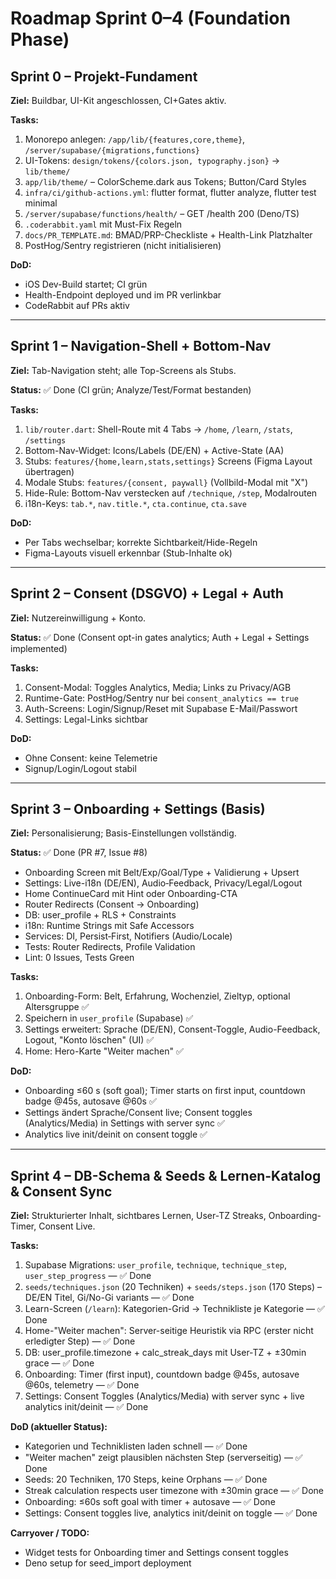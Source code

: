 # Roadmap Sprint 0–4 (Foundation Phase)

## Sprint 0 – Projekt-Fundament

**Ziel:** Buildbar, UI-Kit angeschlossen, CI+Gates aktiv.

**Tasks:**
1. Monorepo anlegen: `/app/lib/{features,core,theme}`, `/server/supabase/{migrations,functions}`
2. UI-Tokens: `design/tokens/{colors.json, typography.json}` → `lib/theme/`
3. `app/lib/theme/` – ColorScheme.dark aus Tokens; Button/Card Styles
4. `infra/ci/github-actions.yml`: flutter format, flutter analyze, flutter test minimal
5. `/server/supabase/functions/health/` – GET /health 200 (Deno/TS)
6. `.coderabbit.yaml` mit Must-Fix Regeln
7. `docs/PR_TEMPLATE.md`: BMAD/PRP-Checkliste + Health-Link Platzhalter
8. PostHog/Sentry registrieren (nicht initialisieren)

**DoD:**
- iOS Dev-Build startet; CI grün
- Health-Endpoint deployed und im PR verlinkbar
- CodeRabbit auf PRs aktiv

---

## Sprint 1 – Navigation-Shell + Bottom-Nav

**Ziel:** Tab-Navigation steht; alle Top-Screens als Stubs.

**Status:** ✅ Done (CI grün; Analyze/Test/Format bestanden)

**Tasks:**
1. `lib/router.dart`: Shell-Route mit 4 Tabs → `/home`, `/learn`, `/stats`, `/settings`
2. Bottom-Nav-Widget: Icons/Labels (DE/EN) + Active-State (AA)
3. Stubs: `features/{home,learn,stats,settings}` Screens (Figma Layout übertragen)
4. Modale Stubs: `features/{consent, paywall}` (Vollbild-Modal mit "X")
5. Hide-Rule: Bottom-Nav verstecken auf `/technique`, `/step`, Modalrouten
6. i18n-Keys: `tab.*`, `nav.title.*`, `cta.continue`, `cta.save`

**DoD:**
- Per Tabs wechselbar; korrekte Sichtbarkeit/Hide-Regeln
- Figma-Layouts visuell erkennbar (Stub-Inhalte ok)

---

## Sprint 2 – Consent (DSGVO) + Legal + Auth

**Ziel:** Nutzereinwilligung + Konto.

**Status:** ✅ Done (Consent opt-in gates analytics; Auth + Legal + Settings implemented)

**Tasks:**
1. Consent-Modal: Toggles Analytics, Media; Links zu Privacy/AGB
2. Runtime-Gate: PostHog/Sentry nur bei `consent_analytics == true`
3. Auth-Screens: Login/Signup/Reset mit Supabase E-Mail/Passwort
4. Settings: Legal-Links sichtbar

**DoD:**
- Ohne Consent: keine Telemetrie
- Signup/Login/Logout stabil

---

## Sprint 3 – Onboarding + Settings (Basis)

**Ziel:** Personalisierung; Basis-Einstellungen vollständig.

**Status:** ✅ Done (PR #7, Issue #8)
- Onboarding Screen mit Belt/Exp/Goal/Type + Validierung + Upsert
- Settings: Live-i18n (DE/EN), Audio‑Feedback, Privacy/Legal/Logout
- Home ContinueCard mit Hint oder Onboarding-CTA
- Router Redirects (Consent → Onboarding)
- DB: user_profile + RLS + Constraints
- i18n: Runtime Strings mit Safe Accessors
- Services: DI, Persist‑First, Notifiers (Audio/Locale)
- Tests: Router Redirects, Profile Validation
- Lint: 0 Issues, Tests Green

**Tasks:**
1. Onboarding-Form: Belt, Erfahrung, Wochenziel, Zieltyp, optional Altersgruppe ✅
2. Speichern in `user_profile` (Supabase) ✅
3. Settings erweitert: Sprache (DE/EN), Consent-Toggle, Audio-Feedback, Logout, "Konto löschen" (UI) ✅
4. Home: Hero-Karte "Weiter machen" ✅

**DoD:**
- Onboarding ≤60 s (soft goal); Timer starts on first input, countdown badge @45s, autosave @60s ✅
- Settings ändert Sprache/Consent live; Consent toggles (Analytics/Media) in Settings with server sync ✅
- Analytics live init/deinit on consent toggle ✅

---

## Sprint 4 – DB-Schema & Seeds & Lernen-Katalog & Consent Sync

**Ziel:** Strukturierter Inhalt, sichtbares Lernen, User-TZ Streaks, Onboarding-Timer, Consent Live.

**Tasks:**
1. Supabase Migrations: `user_profile`, `technique`, `technique_step`, `user_step_progress` — ✅ Done
2. `seeds/techniques.json` (20 Techniken) + `seeds/steps.json` (170 Steps) – DE/EN Titel, Gi/No-Gi variants — ✅ Done
3. Learn-Screen (`/learn`): Kategorien-Grid → Technikliste je Kategorie — ✅ Done
4. Home-"Weiter machen": Server-seitige Heuristik via RPC (erster nicht erledigter Step) — ✅ Done
5. DB: user_profile.timezone + calc_streak_days mit User-TZ + ±30min grace — ✅ Done
6. Onboarding: Timer (first input), countdown badge @45s, autosave @60s, telemetry — ✅ Done
7. Settings: Consent Toggles (Analytics/Media) with server sync + live analytics init/deinit — ✅ Done

**DoD (aktueller Status):**
- Kategorien und Techniklisten laden schnell — ✅ Done
- "Weiter machen" zeigt plausiblen nächsten Step (serverseitig) — ✅ Done
- Seeds: 20 Techniken, 170 Steps, keine Orphans — ✅ Done
- Streak calculation respects user timezone with ±30min grace — ✅ Done
- Onboarding: ≤60s soft goal with timer + autosave — ✅ Done
- Settings: Consent toggles live, analytics init/deinit on toggle — ✅ Done

**Carryover / TODO:**
- Widget tests for Onboarding timer and Settings consent toggles
- Deno setup for seed_import deployment
